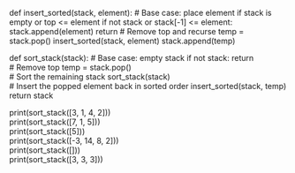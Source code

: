 def insert_sorted(stack, element):
    # Base case: place element if stack is empty or top <= element
    if not stack or stack[-1] <= element:
        stack.append(element)
        return
    # Remove top and recurse
    temp = stack.pop()
    insert_sorted(stack, element)
    stack.append(temp)
    
def sort_stack(stack):
    # Base case: empty stack
    if not stack:
        return   
    # Remove top
    temp = stack.pop()   
    # Sort the remaining stack
    sort_stack(stack)  
    # Insert the popped element back in sorted order
    insert_sorted(stack, temp)  
    return stack

print(sort_stack([3, 1, 4, 2]))      
print(sort_stack([7, 1, 5]))         
print(sort_stack([5]))              
print(sort_stack([-3, 14, 8, 2]))   
print(sort_stack([]))               
print(sort_stack([3, 3, 3]))         

